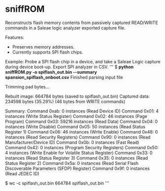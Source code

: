 # sniffROM
Reconstructs flash memory contents from passively captured READ/WRITE commands in a Saleae logic analyzer exported capture file.

Features:
* Preserves memory addresses.
* Currently supports SPI flash chips.

Example:
Probe a SPI flash chip in a device, and take a Saleae Logic capture during device boot-up. Export SPI analyzer in CSV.
'''
$ **python sniffROM.py -o spiflash_out.bin --summary spansion_spiflash_onboot.csv**
Finished parsing input file

Trimming pad bytes...

Rebuilt image: 664784 bytes (saved to spiflash_out.bin)
Captured data: 234598 bytes (35.29%) (46 bytes from WRITE commands)

Summary:
Command 0xab: 0 instances (Read Device ID)
Command 0x01: 4 instances (Write Status Register)
Command 0x02: 46 instances (Page Program)
Command 0x03: 59216 instances (Read Data)
Command 0x04: 0 instances (Write Disable)
Command 0x05: 50 instances (Read Status Register 1)
Command 0x06: 46 instances (Write Enable)
Command 0x48: 0 instances (Read Security Registers)
Command 0x90: 0 instances (Read Manufacturer/Device ID)
Command 0x0b: 0 instances (Fast Read)
Command 0x42: 0 instances (Program Security Registers)
Command 0x50: 4 instances (Write Enable for Volatile Status Register)
Command 0x33: 0 instances (Read Status Register 3)
Command 0x35: 0 instances (Read Status Register 2)
Command 0x5a: 0 instances (Read Serial Flash Discoverable Parameters (SFDP) Register)
Command 0x9f: 0 instances (Read JEDEC ID)

$ wc -c spiflash_out.bin 
664784 spiflash_out.bin
'''
